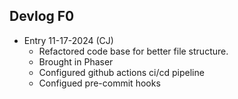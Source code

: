 ## Devlog F0

- Entry 11-17-2024 (CJ)
  - Refactored code base for better file structure.
  - Brought in Phaser
  - Configured github actions ci/cd pipeline
  - Configued pre-commit hooks
